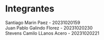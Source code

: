 # Integrantes

Santiago Marin Paez - 20231020159 <br>
Juan Pablo Galindo Florez - 20231020230 <br>
Stevens Camilo LLanos Acero - 20231020221 
